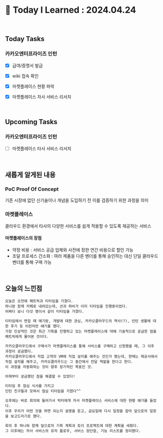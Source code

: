 # 📌 Today I Learned : 2024.04.24

<br>

## Today Tasks

### 카카오엔터프라이즈 인턴
- [x]  급여/증명서 발급
- [x]  wiki 접속 확인
- [x]  마켓플레이스 현황 파악
- [x]  마켓플레이스 자사 서비스 리서치


<br>

## Upcoming Tasks

### 카카오엔터프라이즈 인턴
- [ ]  마켓플레이스 타사 서비스 리서치



<br>

## 새롭게 알게된 내용

### PoC Proof Of Concept
기존 시장에 없던 신기술이나 개념을 도입하기 전 이를 검증하기 위한 과정을 의미

### 마켓플레이스
클라우드 환경에서 타사의 다양한 서비스를 쉽게 적용할 수 있도록 제공하는 서비스

#### 마켓플레이스의 장점
- 약정 비용 : 서비스 공급 업체와 사전에 정한 연간 비용으로 할인 가능
- 조달 프로세스 간소화 : 여러 제품을 다른 벤더를 통해 승인하는 대신 단일 클라우드 벤더를 통해 구매 가능


<br>

## 오늘의 느낀점
```
오늘은 오전에 패트릭과 티타임을 가졌다.
하니랑 함께 카페로 내려갔는데, 션과 하비가 이미 티타임을 진행중이었다.
어쩌다 보니 다섯 명이서 같이 티타임을 가졌다.

티타임에서 면접 때 얘기랑, 개발에 대한 관심, 카카오클라우드의 역사(?), 인턴 생활에 대한 후기 등 이런저런 얘기를 했다.
가장 인상적인 것은 최근 기획을 진행하고 있는 마켓플레이스에 대해 기술적으로 궁금한 점을 패트릭에게 물어본 것이다.

카카오클라우드에서 구매사가 마켓플레이스를 통해 서비스를 구매하고 신청했을 때, 그 이후 과정이 궁금했다.
카카오클라우드에서 직접 고객의 VM에 직접 설치를 해주는 것인가 했는데, 현재는 제공사에서 직접 설치를 해주고, 카카오클라우드는 그 중간에서 전달 역할을 한다고 한다.
이 과정을 자동화하는 것이 향후 장기적인 목표인 것.

어제부터 궁금했던 점을 해결할 수 있었다!

티타임 후 점심 식사를 가지고
인턴 친구들과 모여서 점심 티타임을 가졌다^^

오후에는 바로 회의에 들어가서 빅터에게 자사 마켓플레이스 서비스에 대한 현황 얘기를 들었다.
이후 우리가 어떤 것을 하면 되는지 설명을 듣고, 금요일에 다시 일정을 잡아 앞으로의 일정을 보고드리기로 했다.

회의 후 하니와 함께 앞으로의 기획 계획과 토이 프로젝트에 대한 계획을 세웠다.
그 이후에는 자사 서비스의 유저 플로우, 서비스 장단점, 기능 리스트를 정리했다.


```
